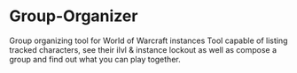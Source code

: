 # Group-Organizer
Group organizing tool for World of Warcraft instances
Tool capable of listing tracked characters, see their ilvl & instance lockout as well as compose a group and find out what you can play together.
